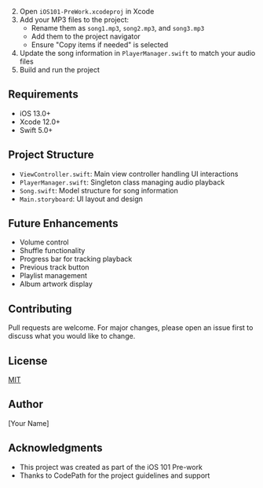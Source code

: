 2. Open `iOS101-PreWork.xcodeproj` in Xcode
3. Add your MP3 files to the project:
   - Rename them as `song1.mp3`, `song2.mp3`, and `song3.mp3`
   - Add them to the project navigator
   - Ensure "Copy items if needed" is selected
4. Update the song information in `PlayerManager.swift` to match your audio files
5. Build and run the project

## Requirements
- iOS 13.0+
- Xcode 12.0+
- Swift 5.0+

## Project Structure
- `ViewController.swift`: Main view controller handling UI interactions
- `PlayerManager.swift`: Singleton class managing audio playback
- `Song.swift`: Model structure for song information
- `Main.storyboard`: UI layout and design

## Future Enhancements
- Volume control
- Shuffle functionality
- Progress bar for tracking playback
- Previous track button
- Playlist management
- Album artwork display

## Contributing
Pull requests are welcome. For major changes, please open an issue first to discuss what you would like to change.

## License
[MIT](https://choosealicense.com/licenses/mit/)

## Author
[Your Name]

## Acknowledgments
- This project was created as part of the iOS 101 Pre-work
- Thanks to CodePath for the project guidelines and support
